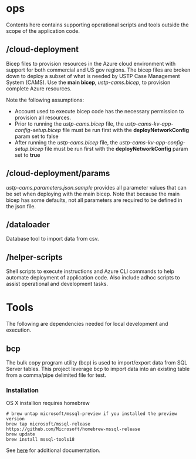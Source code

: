 # ops

Contents here contains supporting operational scripts and tools outside the scope of the application code.

## /cloud-deployment

Bicep files to provision resources in the Azure cloud environment with support for both commercial and US gov regions. The bicep files are broken down to deploy a subset of what is needed by USTP Case Management System (CAMS). Use the **main bicep**, _ustp-cams.bicep_, to provision complete Azure resources.

Note the following assumptions:

- Account used to execute bicep code has the necessary permission to provision all resources.
- Prior to running the _ustp-cams.bicep_ file, the _ustp-cams-kv-app-config-setup.bicep_ file must be run first with the **deployNetworkConfig** param set to false
- After running the _ustp-cams.bicep_ file, the _ustp-cams-kv-app-config-setup.bicep_ file must be run first with the **deployNetworkConfig** param set to **true**

## /cloud-deployment/params

_ustp-cams.parameters.json.sample_ provides all parameter values that can be set when deploying with the main bicep. Note that because the main bicep has some defaults, not all parameters are required to be defined in the json file.

## /dataloader

Database tool to import data from csv.

## /helper-scripts

Shell scripts to execute instructions and Azure CLI commands to help automate deployment of application code. Also include adhoc scripts to assist operational and development tasks.

# Tools

The following are dependencies needed for local development and execution.

## bcp

The bulk copy program utility (bcp) is used to import/export data from SQL Server tables. This project leverage bcp to import data into an existing table from a comma/pipe delimited file for test.

### Installation

OS X installion requires homebrew

```
# brew untap microsoft/mssql-preview if you installed the preview version
brew tap microsoft/mssql-release https://github.com/Microsoft/homebrew-mssql-release
brew update
brew install mssql-tools18
```

See [here](https://learn.microsoft.com/en-us/sql/tools/bcp-utility) for additional documentation.
